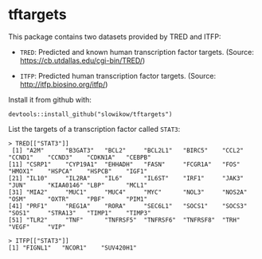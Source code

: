 # tftargets

This package contains two datasets provided by TRED and ITFP:

* `TRED`: Predicted and known human transcription factor targets. (Source:
https://cb.utdallas.edu/cgi-bin/TRED/)

* `ITFP`: Predicted human transcription factor targets. (Source:
http://itfp.biosino.org/itfp/)

Install it from github with:
  
```{r}
devtools::install_github("slowikow/tftargets")
```

List the targets of a transcription factor called `STAT3`:

```{r}
> TRED[["STAT3"]]
 [1] "A2M"      "B3GAT3"   "BCL2"     "BCL2L1"   "BIRC5"    "CCL2"     "CCND1"    "CCND3"    "CDKN1A"   "CEBPB"   
[11] "CSRP1"    "CYP19A1"  "EHHADH"   "FASN"     "FCGR1A"   "FOS"      "HMOX1"    "HSPCA"    "HSPCB"    "IGF1"    
[21] "IL10"     "IL2RA"    "IL6"      "IL6ST"    "IRF1"     "JAK3"     "JUN"      "KIAA0146" "LBP"      "MCL1"    
[31] "MIA2"     "MUC1"     "MUC4"     "MYC"      "NOL3"     "NOS2A"    "OSM"      "OXTR"     "PBF"      "PIM1"    
[41] "PRF1"     "REG1A"    "RORA"     "SEC6L1"   "SOCS1"    "SOCS3"    "SOS1"     "STRA13"   "TIMP1"    "TIMP3"   
[51] "TLR2"     "TNF"      "TNFRSF5"  "TNFRSF6"  "TNFRSF8"  "TRH"      "VEGF"     "VIP" 

> ITFP[["STAT3"]]
[1] "FIGNL1"   "NCOR1"    "SUV420H1"
```
